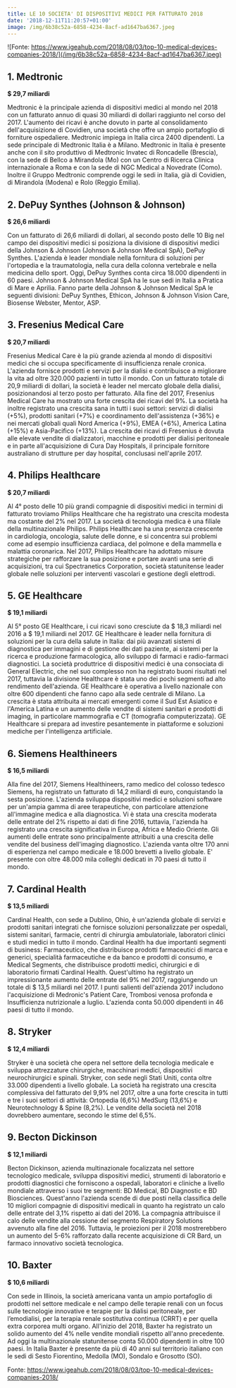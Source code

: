 ```yaml
---
title: LE 10 SOCIETA' DI DISPOSITIVI MEDICI PER FATTURATO 2018
date: '2018-12-11T11:20:57+01:00'
image: /img/6b38c52a-6858-4234-8acf-ad1647ba6367.jpeg
---
```

![Fonte: https://www.igeahub.com/2018/08/03/top-10-medical-devices-companies-2018/](/img/6b38c52a-6858-4234-8acf-ad1647ba6367.jpeg)

## 1. Medtronic

**$ 29,7 miliardi**

Medtronic è la principale azienda di dispositivi medici al mondo nel 2018 con un fatturato annuo di quasi 30 miliardi di dollari raggiunto nel corso del 2017. L'aumento dei ricavi è anche dovuto in parte al consolidamento dell'acquisizione di Covidien, una società che offre un ampio portafoglio di forniture ospedaliere. Medtronic impiega in Italia circa 2400 dipendenti. La sede principale di Medtronic Italia è a Milano. Medtronic in Italia è presente anche con il sito produttivo di Medtronic Invatec di Roncadelle (Brescia), con la sede di Bellco a Mirandola (Mo) con un Centro di Ricerca Clinica internazionale a Roma e con la sede di NGC Medical a Novedrate (Como). Inoltre il Gruppo Medtronic comprende oggi le sedi in Italia, già di Covidien, di Mirandola (Modena) e Rolo (Reggio Emilia).

## 2. DePuy Synthes (Johnson & Johnson)

**$ 26,6 miliardi**

Con un fatturato di 26,6 miliardi di dollari, al secondo posto delle 10 Big nel campo dei dispositivi medici si posiziona la divisione di dispositivi medici della Johnson & Johnson (Johnson & Johnson Medical SpA), DePuy Synthes. L'azienda è leader mondiale nella fornitura di soluzioni per l'ortopedia e la traumatologia, nella cura della colonna vertebrale e nella medicina dello sport. Oggi, DePuy Synthes conta circa 18.000 dipendenti in 60 paesi. Johnson & Johnson Medical SpA ha le sue sedi in Italia a Pratica di Mare e Aprilia. Fanno parte della Johnson & Johnson Medical SpA le seguenti divisioni: DePuy Synthes, Ethicon, Johnson & Johnson Vision Care, Biosense Webster, Mentor, ASP.

## 3. Fresenius Medical Care

**$ 20,7 miliardi**

Fresenius Medical Care è la più grande azienda al mondo di dispositivi medici che si occupa specificamente di insufficienza renale cronica. L'azienda fornisce prodotti e servizi per la dialisi e contribuisce a migliorare la vita ad oltre 320.000 pazienti in tutto il mondo. Con un fatturato totale di 20,9 miliardi di dollari, la società è leader nel mercato globale della dialisi, posizionandosi al terzo posto per fatturato. Alla fine del 2017, Fresenius Medical Care ha mostrato una forte crescita dei ricavi del 9%. La società ha inoltre registrato una crescita sana in tutti i suoi settori: servizi di dialisi (+5%), prodotti sanitari (+7%) e coordinamento dell'assistenza (+36%) e nei mercati globali quali Nord America (+9%), EMEA (+6%), America Latina (+15%) e Asia-Pacifico (+13%). La crescita dei ricavi di Fresenius è dovuta alle elevate vendite di dializzatori, macchine e prodotti per dialisi peritoneale e in parte all'acquisizione di Cura Day Hospitals, il principale fornitore australiano di strutture per day hospital, conclusasi nell'aprile 2017.

## 4. Philips Healthcare

**$ 20,7 miliardi**

Al 4° posto delle 10 più grandi compagnie di dispositivi medici in termini di fatturato troviamo Philips Healthcare che ha registrato una crescita modesta ma costante del 2% nel 2017. La società di tecnologia medica è una filiale della multinazionale Philips. Philips Healthcare ha una presenza crescente in cardiologia, oncologia, salute delle donne, e si concentra sui problemi come ad esempio insufficienza cardiaca, del polmone e della mammella e malattia coronarica. Nel 2017, Philips Healthcare ha adottato misure strategiche per rafforzare la sua posizione e portare avanti una serie di acquisizioni, tra cui Spectranetics Corporation, società statunitense leader globale nelle soluzioni per interventi vascolari e gestione degli elettrodi.

## 5. GE Healthcare

**$ 19,1 miliardi**

Al 5° posto GE Healthcare, i cui ricavi sono cresciute da $ 18,3 miliardi nel 2016 a $ 19,1 miliardi nel 2017. GE Healthcare è leader nella fornitura di soluzioni per la cura della salute in Italia: dai più avanzati sistemi di diagnostica per immagini e di gestione dei dati paziente, ai sistemi per la ricerca e produzione farmacologica, allo sviluppo di farmaci e radio-farmaci diagnostici. La società produttrice di dispositivi medici è una consociata di General Electric, che nel suo complesso non ha registrato buoni risultati nel 2017, tuttavia la divisione Healthcare è stata uno dei pochi segmenti ad alto rendimento dell'azienda. GE Healthcare è operativa a livello nazionale con oltre 600 dipendenti che fanno capo alla sede centrale di Milano. La crescita è stata attribuita ai mercati emergenti come il Sud Est Asiatico e l'America Latina e un aumento delle vendite di sistemi sanitari e prodotti di imaging, in particolare mammografia e CT (tomografia computerizzata). GE Healthcare si prepara ad investire pesantemente in piattaforme e soluzioni mediche per l'intelligenza artificiale.

## 6. Siemens Healthineers

**$ 16,5 miliardi**

Alla fine del 2017, Siemens Healthineers, ramo medico del colosso tedesco Siemens, ha registrato un fatturato di 14,2 miliardi di euro, conquistando la sesta posizione. L'azienda sviluppa dispositivi medici e soluzioni software per un'ampia gamma di aree terapeutiche, con particolare attenzione all'immagine medica e alla diagnostica. Vi è stata una crescita moderata delle entrate del 2% rispetto ai dati di fine 2016, tuttavia, l'azienda ha registrato una crescita significativa in Europa, Africa e Medio Oriente. Gli aumenti delle entrate sono principalmente attribuiti a una crescita delle vendite del business dell'imaging diagnostico. L'azienda vanta oltre 170 anni di esperienza nel campo medicale e 18.000 brevetti a livello globale. E' presente con oltre 48.000 mila colleghi dedicati in 70 paesi di tutto il mondo.

## 7. Cardinal Health

**$ 13,5 miliardi**

Cardinal Health, con sede a Dublino, Ohio, è un'azienda globale di servizi e prodotti sanitari integrati che fornisce soluzioni personalizzate per ospedali, sistemi sanitari, farmacie, centri di chirurgia ambulatoriale, laboratori clinici e studi medici in tutto il mondo. Cardinal Health ha due importanti segmenti di business: Farmaceutico, che distribuisce prodotti farmaceutici di marca e generici, specialità farmaceutiche e da banco e prodotti di consumo, e Medical Segments, che distribuisce prodotti medici, chirurgici e di laboratorio firmati Cardinal Health. Quest'ultimo  ha registrato un impressionante aumento delle entrate del 9% nel 2017, raggiungendo un totale di $ 13,5 miliardi nel 2017. I punti salienti dell'azienda 2017 includono l'acquisizione di Medronic's Patient Care, Trombosi venosa profonda e Insufficienza nutrizionale a luglio. L'azienda conta 50.000 dipendenti in 46 paesi di tutto il mondo.

## 8. Stryker

**$ 12,4 miliardi**

Stryker è una società che opera nel settore della tecnologia medicale e sviluppa attrezzature chirurgiche, macchinari medici, dispositivi neurochirurgici e spinali. Stryker, con sede negli Stati Uniti, conta oltre 33.000 dipendenti a livello globale. La società ha registrato una crescita complessiva del fatturato del 9,9% nel 2017, oltre a una forte crescita in tutti e tre i suoi settori di attività: Ortopedia (6,6%) MedSurg (13,6%) e Neurotechnology & Spine (8,2%). Le vendite della società nel 2018 dovrebbero aumentare, secondo le stime del 6,5%.

## 9. Becton Dickinson

**$ 12,1 miliardi**

Becton Dickinson, azienda multinazionale focalizzata nel settore tecnologico medicale, sviluppa dispositivi medici, strumenti di laboratorio e prodotti diagnostici che forniscono a ospedali, laboratori e cliniche a livello mondiale attraverso  i suoi tre segmenti: BD Medical, BD Diagnostic e  BD Biosciences. Quest'anno l'azienda scende di due posti nella classifica delle 10 migliori compagnie di dispositivi medicali in quanto ha registrato un calo delle entrate del 3,1% rispetto ai dati del 2016. La compagnia attribuisce il calo delle vendite alla cessione del segmento Respiratory Solutions avvenuto alla fine del 2016. Tuttavia, le proiezioni per il 2018 mostrerebbero un aumento del 5-6% rafforzato dalla recente acquisizione di CR Bard, un farmaco innovativo società tecnologica.

## 10. Baxter

**$ 10,6 miliardi**

Con sede in Illinois, la società americana vanta un ampio portafoglio di prodotti nel settore medicale e nel campo delle terapie renali con un focus sulle tecnologie innovative e terapie per la dialisi peritoneale, per l’emodialisi, per la terapia renale sostitutiva continua (CRRT) e per quella extra corporea multi organo. All'inizio del 2018, Baxter ha registrato un solido aumento del 4% nelle vendite mondiali rispetto all'anno precedente. Ad oggi la multinazionale statunitense conta 50.000 dipendenti in oltre 100 paesi. In Italia Baxter è presente da più di 40 anni sul territorio italiano con le sedi di Sesto Fiorentino, Medolla (MO), Sondalo e Grosotto (SO).

Fonte: https://www.igeahub.com/2018/08/03/top-10-medical-devices-companies-2018/
